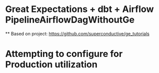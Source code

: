 # Great Expectations + dbt + Airflow PipelineAirflowDagWithoutGe

** Based on project: https://github.com/superconductive/ge_tutorials

# Attempting to configure for Production utilization
